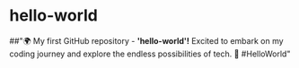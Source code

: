 # hello-world
##"🌍 My first GitHub repository - **'hello-world'!** 
Excited to embark on my coding journey and explore the endless possibilities of tech. 🚀 
#HelloWorld"

